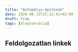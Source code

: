 ```yaml
---
title: "Autópálya-építések"
date: 2020-08-13T23:12:41+02:00
draft: true
tags: [kleptokrácia]
---
```


## Feldolgozatlan linkek
